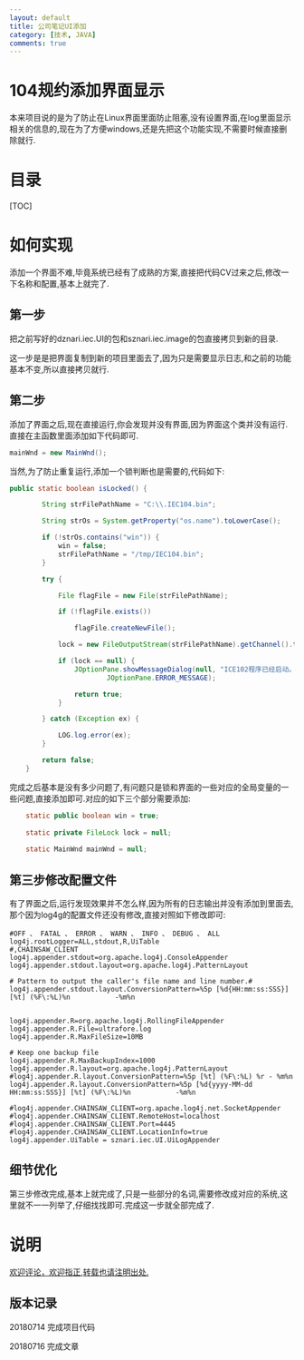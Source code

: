 ```yaml
---
layout: default
title: 公司笔记UI添加
category: [技术, JAVA]
comments: true
---
```



# 104规约添加界面显示
本来项目说的是为了防止在Linux界面里面防止阻塞,没有设置界面,在log里面显示相关的信息的,现在为了方便windows,还是先把这个功能实现,不需要时候直接删除就行.










# 目录

[TOC]



# 如何实现
添加一个界面不难,毕竟系统已经有了成熟的方案,直接把代码CV过来之后,修改一下名称和配置,基本上就完了.

## 第一步
把之前写好的dznari.iec.UI的包和sznari.iec.image的包直接拷贝到新的目录.

这一步是是把界面复制到新的项目里面去了,因为只是需要显示日志,和之前的功能基本不变,所以直接拷贝就行.

## 第二步
添加了界面之后,现在直接运行,你会发现并没有界面,因为界面这个类并没有运行.直接在主函数里面添加如下代码即可.

```java
mainWnd = new MainWnd();
```

当然,为了防止重复运行,添加一个锁判断也是需要的,代码如下:
```java
public static boolean isLocked() {

		String strFilePathName = "C:\\.IEC104.bin";

		String strOs = System.getProperty("os.name").toLowerCase();

		if (!strOs.contains("win")) {
			win = false;
			strFilePathName = "/tmp/IEC104.bin";
		}

		try {

			File flagFile = new File(strFilePathName);

			if (!flagFile.exists())

				flagFile.createNewFile();

			lock = new FileOutputStream(strFilePathName).getChannel().tryLock();

			if (lock == null) {
				JOptionPane.showMessageDialog(null, "ICE102程序已经启动。", "ICE102程序",
						JOptionPane.ERROR_MESSAGE);

				return true;
			}

		} catch (Exception ex) {

			LOG.log.error(ex);
		}

		return false;
	}
```

完成之后基本是没有多少问题了,有问题只是锁和界面的一些对应的全局变量的一些问题,直接添加即可.对应的如下三个部分需要添加:
```java
	static public boolean win = true;
	
	static private FileLock lock = null;
	
	static MainWnd mainWnd = null;
```

## 第三步修改配置文件
有了界面之后,运行发现效果并不怎么样,因为所有的日志输出并没有添加到里面去,那个因为log4g的配置文件还没有修改,直接对照如下修改即可:
```
#OFF 、 FATAL 、 ERROR 、 WARN 、 INFO 、 DEBUG 、 ALL
log4j.rootLogger=ALL,stdout,R,UiTable
#,CHAINSAW_CLIENT
log4j.appender.stdout=org.apache.log4j.ConsoleAppender
log4j.appender.stdout.layout=org.apache.log4j.PatternLayout

# Pattern to output the caller's file name and line number.#
log4j.appender.stdout.layout.ConversionPattern=%5p [%d{HH:mm:ss:SSS}] [%t] (%F\:%L)%n           -%m%n


log4j.appender.R=org.apache.log4j.RollingFileAppender 
log4j.appender.R.File=ultrafore.log
log4j.appender.R.MaxFileSize=10MB 

# Keep one backup file
log4j.appender.R.MaxBackupIndex=1000
log4j.appender.R.layout=org.apache.log4j.PatternLayout
#log4j.appender.R.layout.ConversionPattern=%5p [%t] (%F\:%L) %r - %m%n
log4j.appender.R.layout.ConversionPattern=%5p [%d{yyyy-MM-dd HH:mm:ss:SSS}] [%t] (%F\:%L)%n           -%m%n

#log4j.appender.CHAINSAW_CLIENT=org.apache.log4j.net.SocketAppender
#log4j.appender.CHAINSAW_CLIENT.RemoteHost=localhost
#log4j.appender.CHAINSAW_CLIENT.Port=4445
#log4j.appender.CHAINSAW_CLIENT.LocationInfo=true
log4j.appender.UiTable = sznari.iec.UI.UiLogAppender
```


## 细节优化
第三步修改完成,基本上就完成了,只是一些部分的名词,需要修改成对应的系统,这里就不一一列举了,仔细找找即可.完成这一步就全部完成了.


# 说明

[欢迎评论，欢迎指正,转载也请注明出处.](https://wangkun19930608.github.io/%E6%8A%80%E6%9C%AF/%E7%B3%BB%E7%BB%9F/2018/07/05/YUMI/)

## 版本记录
20180714 完成项目代码

20180716 完成文章
